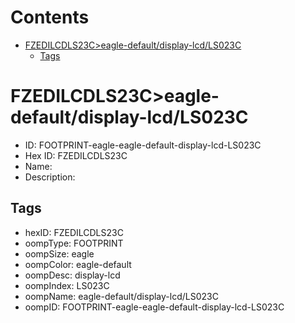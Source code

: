 



Contents
========

* [FZEDILCDLS23C>eagle-default/display-lcd/LS023C](#fzedilcdls23ceagle-defaultdisplay-lcdls023c)
	* [Tags](#tags)

# FZEDILCDLS23C>eagle-default/display-lcd/LS023C

- ID: FOOTPRINT-eagle-eagle-default-display-lcd-LS023C
- Hex ID: FZEDILCDLS23C
- Name: 
- Description: 

## Tags

- hexID: FZEDILCDLS23C
- oompType: FOOTPRINT
- oompSize: eagle
- oompColor: eagle-default
- oompDesc: display-lcd
- oompIndex: LS023C
- oompName: eagle-default/display-lcd/LS023C
- oompID: FOOTPRINT-eagle-eagle-default-display-lcd-LS023C
